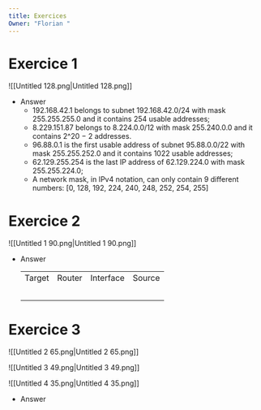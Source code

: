 ```yaml
---
title: Exercices
Owner: "Florian "
---
```

# Exercice 1
![[Untitled 128.png|Untitled 128.png]]

- Answer
    - 192.168.42.1 belongs to subnet 192.168.42.0/24 with mask 255.255.255.0 and it contains 254 usable addresses;
    - 8.229.151.87 belongs to 8.224.0.0/12 with mask 255.240.0.0 and it contains 2^20 − 2 addresses.
    - 96.88.0.1 is the first usable address of subnet 95.88.0.0/22 with mask 255.255.252.0 and it contains 1022 usable addresses;
    - 62.129.255.254 is the last IP address of 62.129.224.0 with mask 255.255.224.0;
    - A network mask, in IPv4 notation, can only contain 9 different numbers: [0, 128, 192, 224, 240, 248, 252, 254, 255]
# Exercice 2
![[Untitled 1 90.png|Untitled 1 90.png]]

- Answer
    
    |   |   |   |   |
    |---|---|---|---|
    |Target|Router|Interface|Source|
    |||||
    |||||
    |||||
    |||||
    |||||
    
# Exercice 3
![[Untitled 2 65.png|Untitled 2 65.png]]

![[Untitled 3 49.png|Untitled 3 49.png]]

![[Untitled 4 35.png|Untitled 4 35.png]]

- Answer